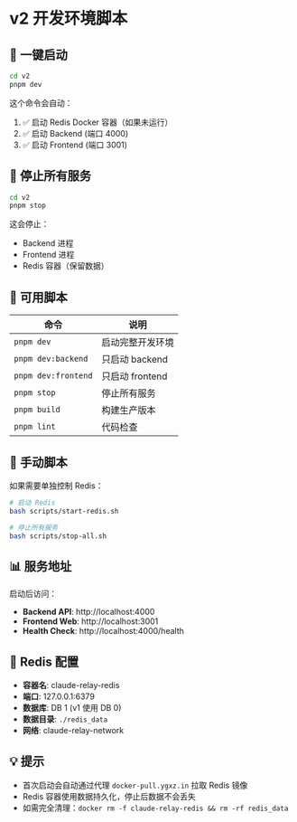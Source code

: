 # v2 开发环境脚本

## 🚀 一键启动

```bash
cd v2
pnpm dev
```

这个命令会自动：
1. ✅ 启动 Redis Docker 容器（如果未运行）
2. ✅ 启动 Backend (端口 4000)
3. ✅ 启动 Frontend (端口 3001)

## 🛑 停止所有服务

```bash
cd v2
pnpm stop
```

这会停止：
- Backend 进程
- Frontend 进程
- Redis 容器（保留数据）

## 📜 可用脚本

| 命令 | 说明 |
|------|------|
| `pnpm dev` | 启动完整开发环境 |
| `pnpm dev:backend` | 只启动 backend |
| `pnpm dev:frontend` | 只启动 frontend |
| `pnpm stop` | 停止所有服务 |
| `pnpm build` | 构建生产版本 |
| `pnpm lint` | 代码检查 |

## 🔧 手动脚本

如果需要单独控制 Redis：

```bash
# 启动 Redis
bash scripts/start-redis.sh

# 停止所有服务
bash scripts/stop-all.sh
```

## 📊 服务地址

启动后访问：

- **Backend API**: http://localhost:4000
- **Frontend Web**: http://localhost:3001
- **Health Check**: http://localhost:4000/health

## 🐳 Redis 配置

- **容器名**: claude-relay-redis
- **端口**: 127.0.0.1:6379
- **数据库**: DB 1 (v1 使用 DB 0)
- **数据目录**: `./redis_data`
- **网络**: claude-relay-network

## 💡 提示

- 首次启动会自动通过代理 `docker-pull.ygxz.in` 拉取 Redis 镜像
- Redis 容器使用数据持久化，停止后数据不会丢失
- 如需完全清理：`docker rm -f claude-relay-redis && rm -rf redis_data`
